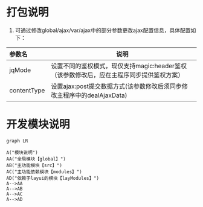 # 打包说明
1. 可通过修改global/ajax/var/ajax中的部分参数更改ajax配置信息，具体配置如下：

|参数名|说明|
|:-----  |-----                           |
|jqMode|设置不同的鉴权模式，现仅支持magic:header鉴权（该参数修改后，应在主程序同步提供鉴权方案）|
|contentType|设置ajax:post提交数据方式(该参数修改后须同步修改主程序中的dealAjaxData)|

# 开发模块说明
```mermaid
graph LR

A("模块说明")
AA("全局模块【global】")
AB("主功能模块【src】")
AC("主功能依赖模块【modules】")
AD("依赖于layui的模块【layModules】")
A-->AA
A-->AB
A-->AC
A-->AD
```